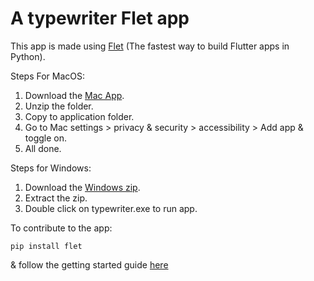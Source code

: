 # A typewriter Flet app

This app is made using [Flet](https://flet.dev/) (The fastest way to build Flutter apps in Python).

Steps For MacOS:
1. Download the [Mac App](https://github.com/0xharkirat/typewriter/releases/download/v1/typewriter.app.zip).
2. Unzip the folder.
3. Copy to application folder.
4. Go to Mac settings > privacy & security > accessibility > Add app & toggle on.
5. All done.

Steps for Windows:
1. Download the [Windows zip](https://github.com/0xharkirat/typewriter/releases/download/v1/typewriter.zip).
2. Extract the zip.
3. Double click on typewriter.exe to run app.

To contribute to the app:

```
pip install flet
```
& follow the getting started guide [here](https://flet.dev/docs/guides/python/getting-started)

